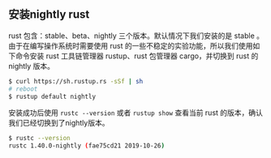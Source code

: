 ## 安装nightly rust

rust 包含：stable、beta、nightly 三个版本。默认情况下我们安装的是 stable 。由于在编写操作系统时需要使用 rust 的一些不稳定的实验功能，所以我们使用如下命令安装 rust 工具链管理器 rustup、rust 包管理器 cargo，并切换到 rust 的 nightly 版本。

```bash
$ curl https://sh.rustup.rs -sSf | sh
# reboot
$ rustup default nightly
```

安装成功后使用 ``rustc --version`` 或者 ``rustup show`` 查看当前 rust 的版本，确认我们已经切换到了nightly版本。

```bash
$ rustc --version
rustc 1.40.0-nightly (fae75cd21 2019-10-26)
```

